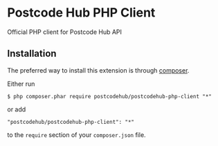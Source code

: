 # Postcode Hub PHP Client
Official PHP client for Postcode Hub API 

## Installation

The preferred way to install this extension is through [composer](http://getcomposer.org/download/).

Either run

```
$ php composer.phar require postcodehub/postcodehub-php-client "*"
```

or add

```
"postcodehub/postcodehub-php-client": "*"
```

to the ```require``` section of your `composer.json` file.

